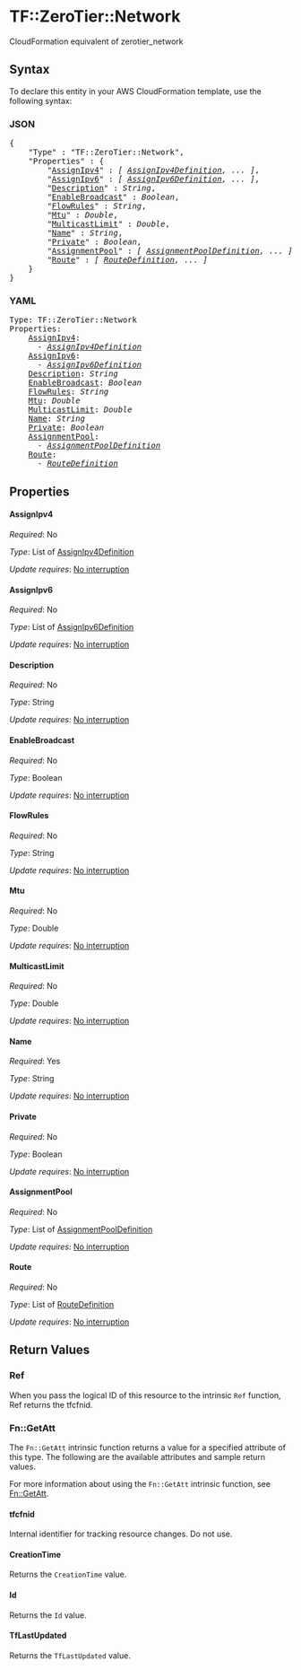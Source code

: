 # TF::ZeroTier::Network

CloudFormation equivalent of zerotier_network

## Syntax

To declare this entity in your AWS CloudFormation template, use the following syntax:

### JSON

<pre>
{
    "Type" : "TF::ZeroTier::Network",
    "Properties" : {
        "<a href="#assignipv4" title="AssignIpv4">AssignIpv4</a>" : <i>[ <a href="assignipv4definition.md">AssignIpv4Definition</a>, ... ]</i>,
        "<a href="#assignipv6" title="AssignIpv6">AssignIpv6</a>" : <i>[ <a href="assignipv6definition.md">AssignIpv6Definition</a>, ... ]</i>,
        "<a href="#description" title="Description">Description</a>" : <i>String</i>,
        "<a href="#enablebroadcast" title="EnableBroadcast">EnableBroadcast</a>" : <i>Boolean</i>,
        "<a href="#flowrules" title="FlowRules">FlowRules</a>" : <i>String</i>,
        "<a href="#mtu" title="Mtu">Mtu</a>" : <i>Double</i>,
        "<a href="#multicastlimit" title="MulticastLimit">MulticastLimit</a>" : <i>Double</i>,
        "<a href="#name" title="Name">Name</a>" : <i>String</i>,
        "<a href="#private" title="Private">Private</a>" : <i>Boolean</i>,
        "<a href="#assignmentpool" title="AssignmentPool">AssignmentPool</a>" : <i>[ <a href="assignmentpooldefinition.md">AssignmentPoolDefinition</a>, ... ]</i>,
        "<a href="#route" title="Route">Route</a>" : <i>[ <a href="routedefinition.md">RouteDefinition</a>, ... ]</i>
    }
}
</pre>

### YAML

<pre>
Type: TF::ZeroTier::Network
Properties:
    <a href="#assignipv4" title="AssignIpv4">AssignIpv4</a>: <i>
      - <a href="assignipv4definition.md">AssignIpv4Definition</a></i>
    <a href="#assignipv6" title="AssignIpv6">AssignIpv6</a>: <i>
      - <a href="assignipv6definition.md">AssignIpv6Definition</a></i>
    <a href="#description" title="Description">Description</a>: <i>String</i>
    <a href="#enablebroadcast" title="EnableBroadcast">EnableBroadcast</a>: <i>Boolean</i>
    <a href="#flowrules" title="FlowRules">FlowRules</a>: <i>String</i>
    <a href="#mtu" title="Mtu">Mtu</a>: <i>Double</i>
    <a href="#multicastlimit" title="MulticastLimit">MulticastLimit</a>: <i>Double</i>
    <a href="#name" title="Name">Name</a>: <i>String</i>
    <a href="#private" title="Private">Private</a>: <i>Boolean</i>
    <a href="#assignmentpool" title="AssignmentPool">AssignmentPool</a>: <i>
      - <a href="assignmentpooldefinition.md">AssignmentPoolDefinition</a></i>
    <a href="#route" title="Route">Route</a>: <i>
      - <a href="routedefinition.md">RouteDefinition</a></i>
</pre>

## Properties

#### AssignIpv4

_Required_: No

_Type_: List of <a href="assignipv4definition.md">AssignIpv4Definition</a>

_Update requires_: [No interruption](https://docs.aws.amazon.com/AWSCloudFormation/latest/UserGuide/using-cfn-updating-stacks-update-behaviors.html#update-no-interrupt)

#### AssignIpv6

_Required_: No

_Type_: List of <a href="assignipv6definition.md">AssignIpv6Definition</a>

_Update requires_: [No interruption](https://docs.aws.amazon.com/AWSCloudFormation/latest/UserGuide/using-cfn-updating-stacks-update-behaviors.html#update-no-interrupt)

#### Description

_Required_: No

_Type_: String

_Update requires_: [No interruption](https://docs.aws.amazon.com/AWSCloudFormation/latest/UserGuide/using-cfn-updating-stacks-update-behaviors.html#update-no-interrupt)

#### EnableBroadcast

_Required_: No

_Type_: Boolean

_Update requires_: [No interruption](https://docs.aws.amazon.com/AWSCloudFormation/latest/UserGuide/using-cfn-updating-stacks-update-behaviors.html#update-no-interrupt)

#### FlowRules

_Required_: No

_Type_: String

_Update requires_: [No interruption](https://docs.aws.amazon.com/AWSCloudFormation/latest/UserGuide/using-cfn-updating-stacks-update-behaviors.html#update-no-interrupt)

#### Mtu

_Required_: No

_Type_: Double

_Update requires_: [No interruption](https://docs.aws.amazon.com/AWSCloudFormation/latest/UserGuide/using-cfn-updating-stacks-update-behaviors.html#update-no-interrupt)

#### MulticastLimit

_Required_: No

_Type_: Double

_Update requires_: [No interruption](https://docs.aws.amazon.com/AWSCloudFormation/latest/UserGuide/using-cfn-updating-stacks-update-behaviors.html#update-no-interrupt)

#### Name

_Required_: Yes

_Type_: String

_Update requires_: [No interruption](https://docs.aws.amazon.com/AWSCloudFormation/latest/UserGuide/using-cfn-updating-stacks-update-behaviors.html#update-no-interrupt)

#### Private

_Required_: No

_Type_: Boolean

_Update requires_: [No interruption](https://docs.aws.amazon.com/AWSCloudFormation/latest/UserGuide/using-cfn-updating-stacks-update-behaviors.html#update-no-interrupt)

#### AssignmentPool

_Required_: No

_Type_: List of <a href="assignmentpooldefinition.md">AssignmentPoolDefinition</a>

_Update requires_: [No interruption](https://docs.aws.amazon.com/AWSCloudFormation/latest/UserGuide/using-cfn-updating-stacks-update-behaviors.html#update-no-interrupt)

#### Route

_Required_: No

_Type_: List of <a href="routedefinition.md">RouteDefinition</a>

_Update requires_: [No interruption](https://docs.aws.amazon.com/AWSCloudFormation/latest/UserGuide/using-cfn-updating-stacks-update-behaviors.html#update-no-interrupt)

## Return Values

### Ref

When you pass the logical ID of this resource to the intrinsic `Ref` function, Ref returns the tfcfnid.

### Fn::GetAtt

The `Fn::GetAtt` intrinsic function returns a value for a specified attribute of this type. The following are the available attributes and sample return values.

For more information about using the `Fn::GetAtt` intrinsic function, see [Fn::GetAtt](https://docs.aws.amazon.com/AWSCloudFormation/latest/UserGuide/intrinsic-function-reference-getatt.html).

#### tfcfnid

Internal identifier for tracking resource changes. Do not use.

#### CreationTime

Returns the <code>CreationTime</code> value.

#### Id

Returns the <code>Id</code> value.

#### TfLastUpdated

Returns the <code>TfLastUpdated</code> value.

